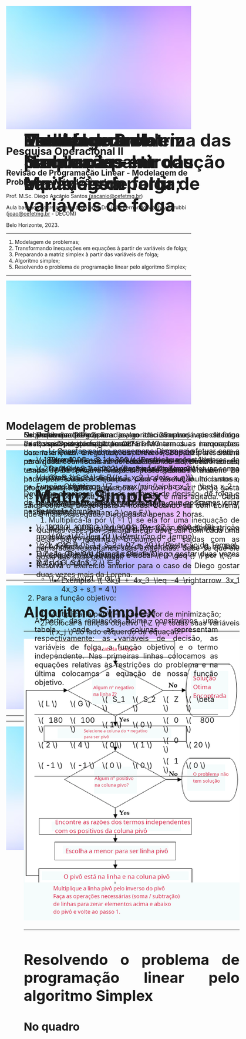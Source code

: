 <style>
  .cabecalho {
    position: absolute;
    top: 10%;
    margin-left: 5%;
    margin-right: 10%;
    font-size: 48px;
    font-weight: bold;
  }
  .conteudo {
    position: absolute;
    top: 30%;
    margin-left: 5%;
    margin-right: 10%;
    font-size: 28px;
    text-align: justify;
  }
  .small {
    font-size: 20px;
  }
  .tiny {
    font-size: 12px;
  }
  .bold {
    font-weight: bold;
  }
  .center {
    text-align: center;
  }
</style>

<script src="https://polyfill.io/v3/polyfill.min.js?features=es6"></script>
<script id="MathJax-script" async src="http://cdn.mathjax.org/mathjax/latest/MathJax.js?config=TeX-AMS-MML_HTMLorMML"></script>


![bg opacity](./background.png)
# Pesquisa Operacional II
## Revisão de Programação Linear - Modelagem de Problemas e Método Simplex

Prof. M.Sc. Diego Ascânio Santos (ascanio@cefetmg.br)

Aula baseada sobre o material do prof. Dr. João Fernando Machry Sarubbi (joao@cefetmg.br - DECOM)

Belo Horizonte, 2023.

---
<div class="cabecalho">
Roteiro
</div>

1. Modelagem de problemas;
2. Transformando inequações em equações à partir de variáveis de folga;
3. Preparando a matriz simplex à partir das variáveis de folga;
4. Algoritmo simplex;
5. Resolvendo o problema de programação linear pelo algoritmo Simplex;

---
![bg opacity](./background.png)
# Modelagem de problemas

---
<script src="https://polyfill.io/v3/polyfill.min.js?features=es6" scoped></script>
<script id="MathJax-script" async src="http://cdn.mathjax.org/mathjax/latest/MathJax.js?config=TeX-AMS-MML_HTMLorMML" scoped></script>
<div class="cabecalho">
Modelagem de problemas - Introdução
</div>
<div class="conteudo small">
<ul>
  <li>O que é modelo?</li>
  <!-- Um modelo é todo e qualquer tipo de abstração de um problema do mundo real para uma representação matemática capaz de ser solucionada para apresentar os resultados buscados -->
  <li>Porquê programação linear?</li>
  <ul>
    <li>Porquê usa-se de equações/inequações lineares da forma \(ax_1 + bx_2 + cx_3 + \delta  \leq 0\)</li>
  </ul>
  <li> Variáveis de decisão \((x_1, x_2, \cdots, x_n)\) </li>
  <!-- São as variáveis que queremos atribuir valores a elas de forma a maximizar ou minimizar nossa função objetivo -->
  <li> Funções objetivos \(Z = max/min(\alpha x_1 + \beta x_2 + \cdots + \mu x_n )\)</li>
  <!-- As funções que desejamos encontrar os valores máximos e mínimos dadas as restrições -->
  <li> Restrições \( \alpha x_1 + \beta x_2 \leq \Delta \), \( \gamma x_1 + \delta x_2 \geq E \) </li>
  <!-- Funções matemáticas que restringem nosso problema, também obitdas através de modelos, como por exemplo, dinheiro disponível, quantidade de horas, etc., através das quais, garantem que os valores de maximização e minimização sejam não-infinitos -->
</ul>
</div>

---
![bg opacity](./background.png)
<div class="cabecalho">
Exemplo - Problema das Namoradas
</div>
<div class="conteudo small">
<p>
O professor Diego, um jovem de 29 anos que leciona Pesquisa Operacional II no CEFET-MG tem duas namoradas: Lorena e Grazi. Diego tem disponível R$800,00 por semana para gastar com suas namoradas. Além disto, devido ao seu tempo de Docência ele está disposto gastar no máximo 20 horas por semana com ambas. Com a Lorena, muito custosa, Diego gasta R$180,00 por noite. Já com a Grazi, Diego gasta R$ 100,00 por noite. Além disto, Grazi é mais agitada. Cada saída com ela Diego gasta 4 horas. Quando sai com Lorena, que é mais sossegada, Diego gasta apenas 2 horas.
</p>
<p class="tiny">
<ul>
  <li>Quantas vezes por semana Diego deve sair com cada uma delas para maximizar o número de saídas com as namoradas respeitando suas exigências? Sabe-se que ele gosta das duas por igual.</li>
  <li>Resolva o exercício anterior para o caso de Diego gostar duas vezes mais da Lorena.</li>
</ul>
</p>
</div>

---
<script src="https://polyfill.io/v3/polyfill.min.js?features=es6" scoped></script>
<script id="MathJax-script" async src="http://cdn.mathjax.org/mathjax/latest/MathJax.js?config=TeX-AMS-MML_HTMLorMML" scoped></script>
![bg opacity](./background.png)
<div class="cabecalho">
Problema das Namoradas - Modelagem
</div>
<div class="conteudo small">
<ul>
  <li>Variáveis de Decisão</li>
  <ul>
    <li>L: Quantas saídas por semana Diego vai efetuar com a Lorena</li>
    <li>G: Quantas saídas por semana Diego vai efetuar com a Grazi</li>
  </ul>
  <li>Função Objetivo:</li>
  <ul>
    <li>\( Z = max(L + G) \)</li>
  </ul>
  <li>Restrições:</li>
  <ul>
    <li>\( 180L + 100G \leq 800 \) (Restrição monetária) </li>
    <li>\( 2L + 4G \leq 20 \) (Restrição de Tempo)</li>
    <li> L, G ∈ R
  </ul>
  <li>Função Objetivo para o caso de Diego gostar duas vezes mais da Lorena: </li>
  <ul>
     <li>\( Z = max(2L + G) \)
  </ul>
</ul>
</div>

---
<script src="https://polyfill.io/v3/polyfill.min.js?features=es6" scoped></script>
<script id="MathJax-script" async src="http://cdn.mathjax.org/mathjax/latest/MathJax.js?config=TeX-AMS-MML_HTMLorMML" scoped></script>
<div class="cabecalho">
Transformando inequações em equações à partir de variáveis de folga
</div>
<div class="conteudo small">
<p>Sabemos que para aplicar o algoritmo simplex, necessitamos criar variáveis de folga para transformarmos as inequações das restrições em equações lineares, capazes de serem resolvidas com técnicas de resolução de sistemas lineares, usadas pelo próprio simplex. Necessitamos também de padronizar todas as equações para a resolução. Iniciamos o procedimento pelas inequações: </p>
<p class="tiny">
<ol>
  <li> Para cada restrição \( i \) ∈ Restrições </li>
  <ol>
    <li>Multiplicá-la por \( -1 \) se ela for uma inequação de maior ou igual (\( \geq \)) para transformá-la em menor ou igual (\( \leq \));</li>
    <li>Adicionar uma variável de restrição \( s_i \) no lado esquerdo da equação e trocar \( {} \geq {} \) por \( {} = {} \) </li>
      <ul><li>Exemplo: \( 3x_1 + 4x_3 \leq -4 \rightarrow 3x_1 4x_3 + s_1 = 4 \)</li></ul>
  </ol>
  <li> Para a função objetivo: </li>
  <ol>
    <li>Multiplicá-la por \( -1 \) se ela for de minimização;</li>
    <li>Colocar a função objetivo \( Z \) e todas suas variáveis \( x_j \) do lado esquerdo da equação:</li>
    <ul><li>Exemplo: \( Z - 4x_1 + 8x_2 - 2x_3 = 0 \)</li></ul>
  </ol>
</ol>
</p>
</div>

---
<script src="https://polyfill.io/v3/polyfill.min.js?features=es6" scoped></script>
<script id="MathJax-script" async src="http://cdn.mathjax.org/mathjax/latest/MathJax.js?config=TeX-AMS-MML_HTMLorMML" scoped></script>
![bg opacity](./background.png)
<div class="cabecalho">
Montando a matriz Simplex à partir das variáveis de folga;
</div>
<div class="conteudo small">
<p>
No problema das namoradas, ao adicionar variáveis de folga às nossas restrições, obtemos:
</p>
<p class="tiny">
<ul>
    <li>\( 180L + 100G + S_1 = 800 \) (Restrição monetária) </li>
    <li>\( 2L + 4G + S_2 = 20 \) (Restrição de Tempo)</li>
    <li> \( L, G, S_1, S_2 \) ∈ R </li>
</ul>
</p>
<p>
Devemos expressar todas as variáveis de decisão, de folga e de objetivo nas nossas equações, para que possamos criar nossa tabela Simplex:
</p>
<p class="tiny">
<ul>
    <li>\( 180L + 100G + S_1 + 0S_2 + 0Z = 800 \) (Restrição monetária) </li>
    <li>\( 2L + 4G + 0S_1 + S_2 + 0Z = 20 \) (Restrição de Tempo)</li>
    <li>\( Z - L - G = 0 \) (Função Objetivo)</li>
    <li> \( Z, L, G, S_1, S_2 \) ∈ R</li>
</ul>
</p>

---
<div class="cabecalho">
Matriz Simplex
</div>
<div class="conteudo small">
<p>
A partir das equações acima, construímos uma tabela onde as colunas representam respectivamente: as variáveis de decisão, as variáveis de folga, a função objetivo e o termo independente. Nas primeiras linhas colocamos as equações relativas às restrições do problema e na última colocamos a equação de nossa função objetivo.
</p>
<p>
<table>
  <thead>
    <td>\( L \)</td><td>\( G \)</td><td>\( S_1 \)</td><td>\( S_2 \)</td><td>\( Z \)</td><td>\( \beta \)</td>
  </thead>
  <tr>
    <td>\( 180 \)</td><td>\( 100 \)</td><td>\( 1 \)</td><td>\( 0 \)</td><td>\( 0 \)</td><td>\( 800 \)</td>
  </tr>
  <tr>
    <td>\( 2 \)</td><td>\( 4 \)</td><td>\( 0 \)</td><td>\( 1 \)</td><td>\( 0 \)</td><td>\( 20 \)</td>
  </tr>
  <tr>
    <td>\( -1 \)</td><td>\( -1 \)</td><td>\( 0 \)</td><td>\( 0 \)</td><td>\( 1 \)</td><td>\( 0 \)</td>
  </tr>
</table>
</p>
</div>

---
# Algoritmo Simplex

---
![bg contain](./simplex.png)

---
# Resolvendo o problema de programação linear pelo algoritmo Simplex
## No quadro
